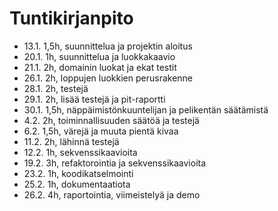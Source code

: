 # Tuntikirjanpito

* 13.1. 1,5h, suunnittelua ja projektin aloitus
* 20.1. 1h, suunnittelua ja luokkakaavio
* 21.1. 2h, domainin luokat ja ekat testit
* 26.1. 2h, loppujen luokkien perusrakenne
* 28.1. 2h, testejä
* 29.1. 2h, lisää testejä ja pit-raportti
* 30.1. 1,5h, näppäimistönkuuntelijan ja pelikentän säätämistä
* 4.2.  2h, toiminnallisuuden säätöä ja testejä
* 6.2.  1,5h, värejä ja muuta pientä kivaa
* 11.2. 2h, lähinnä testejä
* 12.2. 1h, sekvenssikaavioita
* 19.2. 3h, refaktorointia ja sekvenssikaavioita
* 23.2. 1h, koodikatselmointi
* 25.2. 1h, dokumentaatiota
* 26.2. 4h, raportointia, viimeistelyä ja demo
